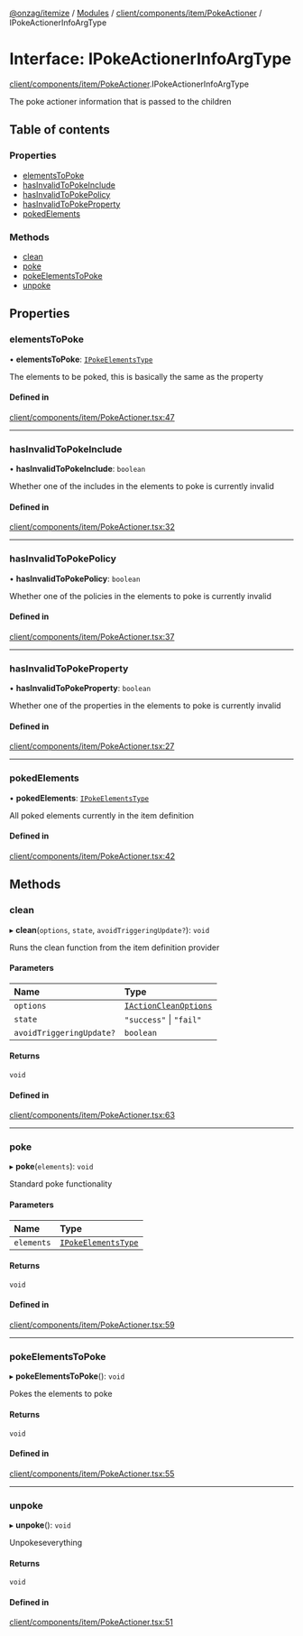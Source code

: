 [@onzag/itemize](../README.md) / [Modules](../modules.md) / [client/components/item/PokeActioner](../modules/client_components_item_PokeActioner.md) / IPokeActionerInfoArgType

# Interface: IPokeActionerInfoArgType

[client/components/item/PokeActioner](../modules/client_components_item_PokeActioner.md).IPokeActionerInfoArgType

The poke actioner information that is passed to the children

## Table of contents

### Properties

- [elementsToPoke](client_components_item_PokeActioner.IPokeActionerInfoArgType.md#elementstopoke)
- [hasInvalidToPokeInclude](client_components_item_PokeActioner.IPokeActionerInfoArgType.md#hasinvalidtopokeinclude)
- [hasInvalidToPokePolicy](client_components_item_PokeActioner.IPokeActionerInfoArgType.md#hasinvalidtopokepolicy)
- [hasInvalidToPokeProperty](client_components_item_PokeActioner.IPokeActionerInfoArgType.md#hasinvalidtopokeproperty)
- [pokedElements](client_components_item_PokeActioner.IPokeActionerInfoArgType.md#pokedelements)

### Methods

- [clean](client_components_item_PokeActioner.IPokeActionerInfoArgType.md#clean)
- [poke](client_components_item_PokeActioner.IPokeActionerInfoArgType.md#poke)
- [pokeElementsToPoke](client_components_item_PokeActioner.IPokeActionerInfoArgType.md#pokeelementstopoke)
- [unpoke](client_components_item_PokeActioner.IPokeActionerInfoArgType.md#unpoke)

## Properties

### elementsToPoke

• **elementsToPoke**: [`IPokeElementsType`](client_providers_item.IPokeElementsType.md)

The elements to be poked, this is basically the same as
the property

#### Defined in

[client/components/item/PokeActioner.tsx:47](https://github.com/onzag/itemize/blob/5c2808d3/client/components/item/PokeActioner.tsx#L47)

___

### hasInvalidToPokeInclude

• **hasInvalidToPokeInclude**: `boolean`

Whether one of the includes in the elements to poke
is currently invalid

#### Defined in

[client/components/item/PokeActioner.tsx:32](https://github.com/onzag/itemize/blob/5c2808d3/client/components/item/PokeActioner.tsx#L32)

___

### hasInvalidToPokePolicy

• **hasInvalidToPokePolicy**: `boolean`

Whether one of the policies in the elements to poke
is currently invalid

#### Defined in

[client/components/item/PokeActioner.tsx:37](https://github.com/onzag/itemize/blob/5c2808d3/client/components/item/PokeActioner.tsx#L37)

___

### hasInvalidToPokeProperty

• **hasInvalidToPokeProperty**: `boolean`

Whether one of the properties in the elements to poke
is currently invalid

#### Defined in

[client/components/item/PokeActioner.tsx:27](https://github.com/onzag/itemize/blob/5c2808d3/client/components/item/PokeActioner.tsx#L27)

___

### pokedElements

• **pokedElements**: [`IPokeElementsType`](client_providers_item.IPokeElementsType.md)

All poked elements currently in the item
definition

#### Defined in

[client/components/item/PokeActioner.tsx:42](https://github.com/onzag/itemize/blob/5c2808d3/client/components/item/PokeActioner.tsx#L42)

## Methods

### clean

▸ **clean**(`options`, `state`, `avoidTriggeringUpdate?`): `void`

Runs the clean function from the item definition provider

#### Parameters

| Name | Type |
| :------ | :------ |
| `options` | [`IActionCleanOptions`](client_providers_item.IActionCleanOptions.md) |
| `state` | ``"success"`` \| ``"fail"`` |
| `avoidTriggeringUpdate?` | `boolean` |

#### Returns

`void`

#### Defined in

[client/components/item/PokeActioner.tsx:63](https://github.com/onzag/itemize/blob/5c2808d3/client/components/item/PokeActioner.tsx#L63)

___

### poke

▸ **poke**(`elements`): `void`

Standard poke functionality

#### Parameters

| Name | Type |
| :------ | :------ |
| `elements` | [`IPokeElementsType`](client_providers_item.IPokeElementsType.md) |

#### Returns

`void`

#### Defined in

[client/components/item/PokeActioner.tsx:59](https://github.com/onzag/itemize/blob/5c2808d3/client/components/item/PokeActioner.tsx#L59)

___

### pokeElementsToPoke

▸ **pokeElementsToPoke**(): `void`

Pokes the elements to poke

#### Returns

`void`

#### Defined in

[client/components/item/PokeActioner.tsx:55](https://github.com/onzag/itemize/blob/5c2808d3/client/components/item/PokeActioner.tsx#L55)

___

### unpoke

▸ **unpoke**(): `void`

Unpokeseverything

#### Returns

`void`

#### Defined in

[client/components/item/PokeActioner.tsx:51](https://github.com/onzag/itemize/blob/5c2808d3/client/components/item/PokeActioner.tsx#L51)
